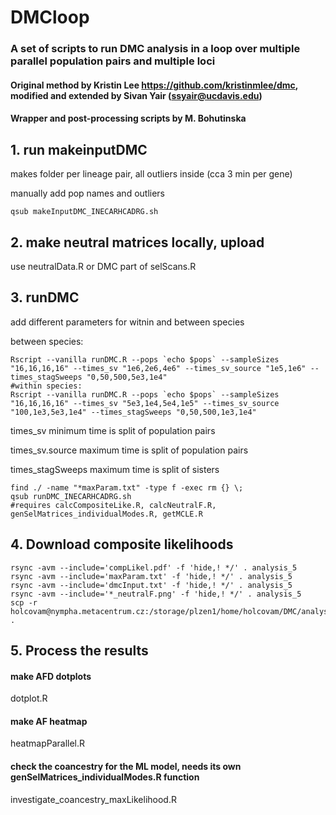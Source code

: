 # DMCloop 
### A set of scripts to run DMC analysis in a loop over multiple parallel population pairs and multiple loci
#### Original method by Kristin Lee https://github.com/kristinmlee/dmc, modified and extended by Sivan Yair (ssyair@ucdavis.edu) 
#### Wrapper and post-processing scripts by M. Bohutinska

## 1. run makeinputDMC 
makes folder per lineage pair, all outliers inside (cca 3 min per gene)

manually add pop names and outliers

```
qsub makeInputDMC_INECARHCADRG.sh 
```

## 2. make neutral matrices locally, upload 
use neutralData.R or DMC part of selScans.R 

## 3. runDMC 
add different parameters for witnin and between species

between species:

```
Rscript --vanilla runDMC.R --pops `echo $pops` --sampleSizes "16,16,16,16" --times_sv "1e6,2e6,4e6" --times_sv_source "1e5,1e6" --times_stagSweeps "0,50,500,5e3,1e4"
#within species:
Rscript --vanilla runDMC.R --pops `echo $pops` --sampleSizes "16,16,16,16" --times_sv "5e3,1e4,5e4,1e5" --times_sv_source "100,1e3,5e3,1e4" --times_stagSweeps "0,50,500,1e3,1e4"
```

times_sv minimum time is split of population pairs

times_sv.source maximum time is split of population pairs

times_stagSweeps maximum time is split of sisters
```
find ./ -name "*maxParam.txt" -type f -exec rm {} \;
qsub runDMC_INECARHCADRG.sh
#requires calcCompositeLike.R, calcNeutralF.R, genSelMatrices_individualModes.R, getMCLE.R

```

## 4. Download composite likelihoods

```
rsync -avm --include='compLikel.pdf' -f 'hide,! */' . analysis_5
rsync -avm --include='maxParam.txt' -f 'hide,! */' . analysis_5
rsync -avm --include='dmcInput.txt' -f 'hide,! */' . analysis_5
rsync -avm --include='*_neutralF.png' -f 'hide,! */' . analysis_5
scp -r holcovam@nympha.metacentrum.cz:/storage/plzen1/home/holcovam/DMC/analysis_5 .
```

## 5. Process the results

#### make AFD dotplots
dotplot.R
#### make AF heatmap
heatmapParallel.R
#### check the coancestry for the ML model, needs its own genSelMatrices_individualModes.R function
investigate_coancestry_maxLikelihood.R


